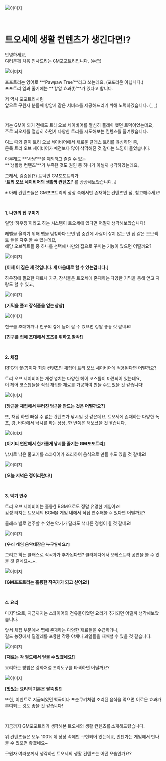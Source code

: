![이미지](./img/toslife00.jpg)

&nbsp;

# 트오세에 생활 컨텐츠가 생긴다면!?

안녕하세요,  
여러분께 처음 인사드리는 GM포포트리입니다. (수줍)

![이미지](./img/toslife01.jpg)
 
포포트리는 영어로 **‘Pawpaw Tree’**라고 쓰는데요, (포포리온 아닙니다.)  
포포트리 잎과 줄기에는 **‘항암 효과(!)’**가 있다고 합니다.

저 역시 포포트리처럼  
앞으로 구원자 분들께 항암제 같은 서비스를 제공해드리기 위해 노력하겠습니다. (_ _)

&nbsp;

저는 GM이 되기 전에도 트리 오브 세이비어를 열심히 플레이 했던 트덕이었는데요,  
주로 뇌오세를 열심히 하면서 다양한 트리를 시도해보는 컨텐츠를 즐겨왔습니다.

여느 때와 같이 트리 오브 세이비어에서 새로운 클래스 트리를 육성하던 중,  
문득 트리 오브 세이비어가 예전보다 많이 삭막해진 것 같다는 느낌이 들었습니다.

아무래도 **‘사냥’**을 제외하고 즐길 수 있는  
**‘생활형 컨텐츠’**가 부족한 것도 원인 중 하나가 아닐까 생각하였는데요,

그래서, 검증된(?) 트덕인 GM포포트리가  
**‘트리 오브 세이비어의 생활형 컨텐츠!’** 를 상상해보았습니다. J

※ 아래 컨텐츠들은 GM포포트리의 상상 속에서만 존재하는 컨텐츠인 점, 참고해주세요!

&nbsp;

**1. 나만의 집 꾸미기** 

일명 ‘하우징’이라고 하는 시스템이 트오세에 있다면 어떨까 생각해보았습니다!

레벨을 올리기 위해 맵을 탐험하다 보면 맵 중간에 사람이 살지 않는 빈 집 같은 오브젝트 들을 자주 볼 수 있는데요,  
해당 오브젝트들 중 하나를 선택해 나만의 집으로 꾸미는 기능이 있으면 어떨까요?

![이미지](./img/toslife02.jpg)

**[이제 이 집은 제 것입니다. 제 마음대로 할 수 있는겁니다.]**

하우징에 필요한 재료나 가구, 장식물은 트오세에 존재하는 다양한 기믹을 통해 얻고 자랑도 할 수 있고,

![이미지](./img/toslife03.jpg)

**[기믹을 풀고 장식품을 얻는 상상]**

![이미지](./img/toslife04.jpg)

친구를 초대하거나 친구의 집에 놀러 갈 수 있으면 정말 좋을 것 같네요!

**[친구를 집에 초대해서 포즈를 취하고 찰칵!]**

&nbsp;

**2. 채집**

RPG의 꽃(?)이자 최종 컨텐츠인 채집이 트리 오브 세이비어에 적용된다면 어떨까요?

트리 오브 세이비어는 개성 넘치는 다양한 헤어 코스튬이 마련되어 있는데요,  
이 헤어 코스튬들을 직접 채집한 재료를 가공하여 만들 수도 있을 것 같습니다!

![이미지](./img/toslife05.jpg)

**[당근을 채집해서 부러진 당근을 만드는 것은 어떨까요?]**

또, 채집 하면 빠질 수 없는 컨텐츠가 낚시일 것 같은데요, 트오세에 존재하는 다양한 폭포, 강, 바다에서 낚시를 하는 상상, 한 번쯤은 해보셨을 것 같습니다.

![이미지](./img/toslife06.jpg)

**[이기티 연안에서 한가롭게 낚시를 즐기는 GM포포트리]**

낚시로 낚은 물고기를 스콰이어가 조리하여 음식으로 만들 수도 있을 것 같네요!

![이미지](./img/toslife07.jpg)

**[오늘 저녁은 정어리란다!]**

&nbsp;

**3. 악기 연주**

트리 오브 세이비어는 훌륭한 BGM으로도 정말 유명한 게임이죠!  
감성 터지는 트오세의 BGM을 게임 내에서 직접 연주해볼 수 있다면 어떨까요?

클래스 별로 연주할 수 있는 악기가 달라도 색다른 경험이 될 것 같네요!

![이미지](./img/toslife08.jpg)

**[우리 게임 음악대장은 누구일까요?]**

그리고 히든 클래스로 작곡가가 추가된다면? 클라페다에서 오케스트라 공연을 볼 수 있을 것 같네요+_+.

![이미지](./img/toslife09.jpg)

**[GM포포트리는 훌륭한 작곡가가 되고 싶어요!]**

&nbsp; 

**4. 요리**

마지막으로, 지금까지는 스콰이어의 전유물이었던 요리가 추가되면 어떨까 생각해보았습니다.

앞서 채집 부분에서 맵에 존재하는 다양한 재료들을 수급하거나,  
길드 농장에서 딜겔레를 포함한 각종 야채나 과일들을 재배할 수 있을 것 같습니다.

![이미지](./img/toslife10.jpg)

**[재료는 각 필드에서 얻을 수 있겠네요!]**

요리하는 방법은 강화처럼 조리도구를 타격하면 어떨까요?

![이미지](./img/toslife11.jpg)

**[맛있는 요리의 기본은 팔뚝 힘!]**

또한, 이벤트로 지급되었던 떡국이나 포춘쿠키처럼 조리된 음식을 먹으면 이로운 효과가 부여되는 것도 좋을 것 같습니다!

&nbsp; 

지금까지 GM포포트리가 생각해본 트오세의 생활 컨텐츠를 소개해드렸습니다.

위 컨텐츠들은 모두 100% 제 상상 속에만 구현되어 있는데요, 언젠가는 게임에서 만나 볼 수 있으면 좋겠네요~ 

구원자 여러분께서 생각하신 트오세의 생활 컨텐츠는 어떤 모습인가요?